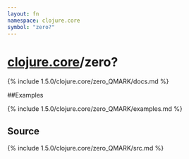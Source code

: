 ```yaml
---
layout: fn
namespace: clojure.core
symbol: "zero?"
---
```


# [clojure.core](../)/zero?

{% include 1.5.0/clojure.core/zero_QMARK/docs.md %}

##Examples

{% include 1.5.0/clojure.core/zero_QMARK/examples.md %}
## Source
{% include 1.5.0/clojure.core/zero_QMARK/src.md %}

